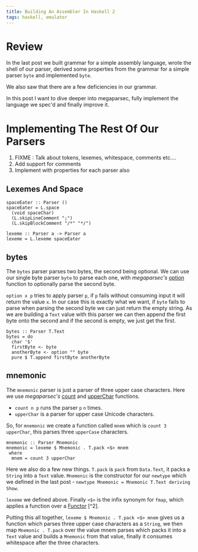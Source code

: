 ```yaml
---
title: Building An Assembler In Haskell 2
tags: haskell, emulator
---
```


# Review
In the last post we built grammar for a simple assembly language, wrote the shell of our parser,
derived some properties from the grammar for a simple parser `byte` and implemented `byte`.

We also saw that there are a few deficiencies in our grammar.

In this post I want to dive deeper into megaparsec, fully implement the language we
spec'd and finally improve it.

# Implementing The Rest Of Our Parsers

1. FIXME : Talk about tokens, lexemes, whitespace, comments etc....
2. Add support for comments
3. Implement with properties for each parser also

## Lexemes And Space
```{.haskell}
spaceEater :: Parser ()
spaceEater = L.space
  (void spaceChar)
  (L.skipLineComment ";")
  (L.skipBlockComment "/*" "*/")

lexeme :: Parser a -> Parser a
lexeme = L.lexeme spaceEater

```

## bytes
The `bytes` parser parses two bytes, the second being optional. We can use our single
byte parser `byte` to parse each one, with  _megaparsec's_
[option](https://hackage.haskell.org/package/megaparsec-5.2.0/docs/Text-Megaparsec.html#v:option) function
to optionally parse the second byte.

`option x p` tries to apply parser `p`, if `p` fails without consuming input it will return
the value `x`. In our case this is exactly what we want, if `byte` fails to parse when parsing
the second byte we can just return the empty string. As we are building a `Text` value with
this parser we can then append the first byte onto the second and if the second is empty, we
just get the first.

```{.haskell}
bytes :: Parser T.Text
bytes = do
  char '$'
  firstByte <- byte
  anotherByte <- option "" byte
  pure $ T.append firstByte anotherByte
```

## mnemonic
The `mnemonic` parser is just a parser of three upper case characters. Here we use
_megaparsec's_ [count](https://hackage.haskell.org/package/megaparsec-5.2.0/docs/Text-Megaparsec.html#v:count)
and [upperChar](https://hackage.haskell.org/package/megaparsec-5.2.0/docs/Text-Megaparsec.html#v:upperChar)
functions.

  * `count n p` runs the parser `p` `n` times.
  * `upperChar` is a parser for upper case Unicode characters.

So, for `mnemonic` we create a function called `mnem` which is `count 3 upperChar`, this
parses three `upperCase` characters.

```{.haskell}
mnemonic :: Parser Mnemonic
mnemonic = lexeme $ Mnemonic . T.pack <$> mnem
 where
  mnem = count 3 upperChar
```

Here we also do a few new things. `T.pack` is `pack` from `Data.Text`, it packs a `String`
into a `Text` value. `Mnemonic` is the constructor for our `newtype` which we defined in the
last post - `newtype Mnemonic = Mnemonic T.Text deriving Show`.


`lexeme` we defined above. Finally `<$>` is the infix synonym for `fmap`, which applies a
function over a
[Functor](https://hackage.haskell.org/package/base-4.9.1.0/docs/Data-Functor.html#t:Functor) [^2].

Putting this all together, `lexeme $ Mnemonic . T.pack <$> mnem` gives us a function which
parses three upper case characters as a `String`, we then map `Mnemonic . T.pack` over the
value mnem parses which packs it into a `Text` value and builds a
`Mnemonic` from that value, finally it consumes whitespace after the three characters.
